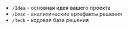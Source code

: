 - `/Idea` - основная идея вашего проекта
- `/Desc` - аналитические артефакты решения
- `/Tech` - кодовая база решения
